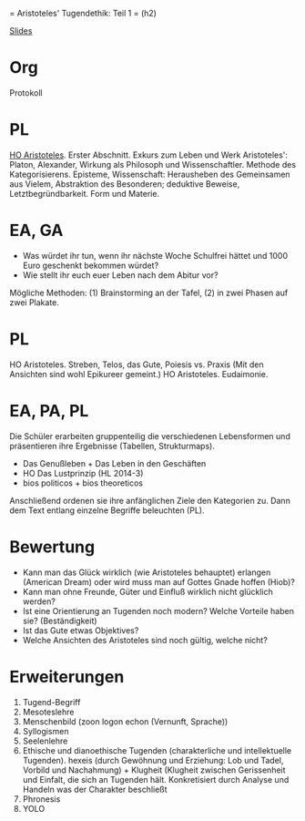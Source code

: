 = Aristoteles' Tugendethik: Teil 1 = (h2)

[Slides](http://xcosx.de/mgb/keineph-slides/ethik-slides/Aristoteles.html)

# Org
Protokoll

# PL
[HO Aristoteles](HO_Aristoteles.md). Erster Abschnitt.
Exkurs zum Leben und Werk Aristoteles':
Platon, Alexander, Wirkung als Philosoph und Wissenschaftler. Methode des Kategorisierens. Episteme, Wissenschaft: Herausheben des Gemeinsamen aus Vielem, Abstraktion des Besonderen; deduktive Beweise, Letztbegründbarkeit. Form und Materie.

# EA, GA

* Was würdet ihr tun, wenn ihr nächste Woche Schulfrei hättet und 1000 Euro geschenkt bekommen würdet?
* Wie stellt ihr euch euer Leben nach dem Abitur vor?

Mögliche Methoden: (1) Brainstorming an der Tafel, (2) in zwei Phasen auf zwei Plakate.

# PL
HO Aristoteles. Streben, Telos, das Gute, Poiesis vs. Praxis
(Mit den Ansichten sind wohl Epikureer gemeint.)
HO Aristoteles. Eudaimonie.

# EA, PA, PL
Die Schüler erarbeiten gruppenteilig die verschiedenen Lebensformen und präsentieren ihre Ergebnisse (Tabellen, Strukturmaps).
* Das Genußleben + Das Leben in den Geschäften
* HO Das Lustprinzip (HL 2014-3)
* bios politicos + bios theoreticos

Anschließend ordenen sie ihre anfänglichen Ziele den Kategorien zu.
Dann dem Text entlang einzelne Begriffe beleuchten (PL).

# Bewertung

* Kann man das Glück wirklich (wie Aristoteles behauptet) erlangen (American Dream) oder wird muss man auf Gottes Gnade hoffen (Hiob)?
* Kann man ohne Freunde, Güter und Einfluß wirklich nicht glücklich werden?
* Ist eine Orientierung an Tugenden noch modern? Welche Vorteile haben sie? (Beständigkeit)
* Ist das Gute etwas Objektives?
* Welche Ansichten des Aristoteles sind noch gültig, welche nicht?

# Erweiterungen
1. Tugend-Begriff
1. Mesoteslehre
1. Menschenbild (zoon logon echon (Vernunft, Sprache))
1. Syllogismen
1. Seelenlehre
1. Ethische und dianoethische Tugenden (charakterliche und intellektuelle Tugenden). hexeis (durch Gewöhnung und Erziehung: Lob und Tadel, Vorbild und Nachahmung) + Klugheit (Klugheit zwischen Gerissenheit und Einfalt, die sich an Tugenden hält. Konkretisiert durch Analyse und Handeln was der Charakter beschließt
1. Phronesis
1. YOLO

<!--
# Übergänge zu anderen Philosophen
Tabula rasa => Determinismus & Freiheit, IQ-Tests
Staatssysteme => Hobbes

Evtl. besser in der ersten Stunde die erste Lebensform + HO Lustprinzip + HO YOLO.


Lehrplan
==========
Eudaimonie
Telos
Tugend
Ethische und dianoethische Tugenden (charakterliche und intellektuelle Tugenden)
Phronesis
Logos
zoon politikon logon echon (Vernunft, Sprache)
Lebensformen
Seelenlehre
Mesoteslehre
Vgl. mit Stoa
Anwendung: Alltag, Medizin, Ökologie
Grenzen der Tugendethik (Menschenbild)

Ich
===
Syllogismen

---------------------------

Lebensformen
	bios apolaustikos, Hedonismus, Epikureeismus, Stoa (Yolo, Carpediem)
	bios chrematistes, theoretikos, politikos
	Charaktertugenden und phronesis: Def. Tugend, mesotes, hexeis (durch Gewöhnung und Erziehung: Lob und Tadel, Vorbild und Nachahmung) + Klugheit (Klugheit zwischen Gerissenheit und Einfalt, die sich an Tugenden hält. Konkretisiert durch Analyse und Handeln was der Charakter beschließt)
	Polis und Anthropologie: zoon politikon, Verpflichtung auf das Gemeinwohl, vernünftige Verständigung, zoon logon echon + Syllogismen,

Tabula rasa => Determinismus & Freiheit, IQ-Tests
Staatssysteme => Hobbes



bios politikos (moralisch-politisches Leben): normative Ethik, gehorchende Vernunft (= Kritik) gemäß den Charaktertugenden. + Freundschaft um ihrer selbst willen + Phronesis
Wissenschaftlich-philosophisches Leben (bios theoretikos), wesentliche Vernunft, hier ist Unabhängigkeit und praxis/Sichselbstgenugsein. Würdigung: Ablehnung des Kriteriums der gesellschaftlichen Relevanz. Provokation für Philosophie/Akademien, der Philosoph als apolitisch, im (verbundenbleibenden) Überschreiten ist er am meisten Mensch. -->
